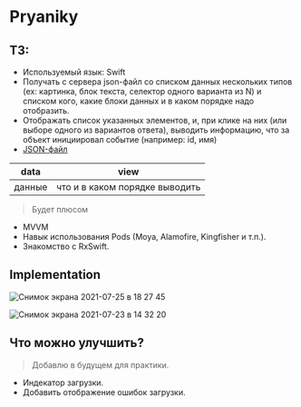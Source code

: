 # Pryaniky

## ТЗ:

- Используемый язык: Swift
- Получать с сервера json-файл cо списком данных нескольких типов (ex: картинка, блок текста, селектор одного варианта из N) и списком кого, какие блоки данных и в каком порядке надо отобразить.
- Отображать список указанных элементов, и, при клике на них (или выборе одного из вариантов ответа), выводить информацию, что за объект инициировал событие (например: id, имя)
- [JSON-файл](https://pryaniky.com/static/json/sample.json) 

| data | view | 
| ------------- | ------------- | 
| данные | что и в каком порядке выводить | 
  
> Будет плюсом
- MVVM
- Навык использования Pods (Moya, Alamofire, Kingfisher и т.п.).
- Знакомство с RxSwift. 

## Implementation

![Снимок экрана 2021-07-25 в 18 27 45](https://user-images.githubusercontent.com/60622982/126904514-f60de9c2-c971-4327-8cc2-b1c3102615be.png)

![Снимок экрана 2021-07-23 в 14 32 20](https://user-images.githubusercontent.com/60622982/126776068-7e668297-77c1-47b7-91b4-bfbae1077e78.png)


## Что можно улучшить?
> Добавлю в будущем для практики.
- Индекатор загрузки.
- Добавить отображение ошибок загрузки.
